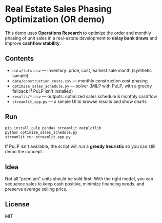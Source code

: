 
# Real Estate Sales Phasing Optimization (OR demo)

This demo uses **Operations Research** to optimize the order and monthly phasing of unit sales
in a real-estate development to **delay bank draws** and improve **cashflow stability**.

## Contents
- `data/lots.csv` — inventory: price, cost, earliest sale month (synthetic sample)
- `data/construction_costs.csv` — monthly construction cost phasing
- `optimize_sales_schedule.py` — solver (MILP with PuLP, with a greedy fallback if PuLP isn't installed)
- `results/*.csv` — outputs: optimized sales schedule & monthly cashflow
- `streamlit_app.py` — a simple UI to browse results and show charts

## Run
```bash
pip install pulp pandas streamlit matplotlib
python optimize_sales_schedule.py
streamlit run streamlit_app.py
```

If PuLP isn't available, the script will run a **greedy heuristic** so you can still demo the concept.

## Idea
Not all "premium" units should be sold first. With the right model, you can sequence sales to
keep cash positive, minimize financing needs, and preserve average selling price.

## License
MIT
